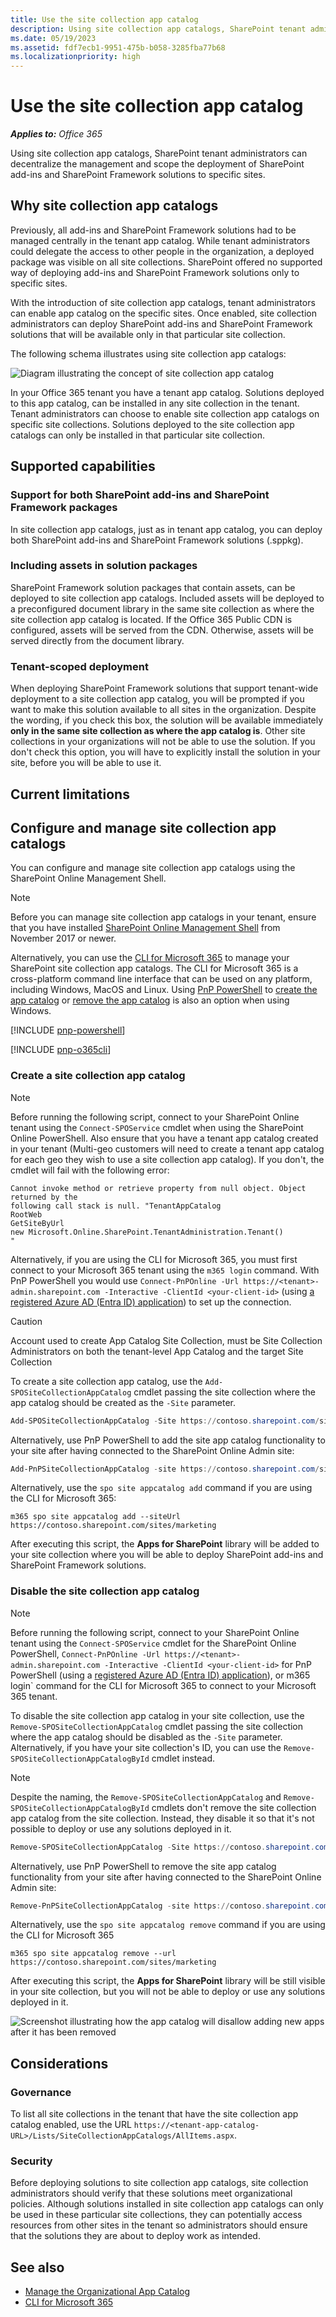```yaml
---
title: Use the site collection app catalog
description: Using site collection app catalogs, SharePoint tenant administrators can decentralize the management and scope the deployment of SharePoint add-ins and SharePoint Framework solutions to specific sites.
ms.date: 05/19/2023
ms.assetid: fdf7ecb1-9951-475b-b058-3285fba77b68
ms.localizationpriority: high
---
```


# Use the site collection app catalog

_**Applies to:** Office 365_

Using site collection app catalogs, SharePoint tenant administrators can decentralize the management and scope the deployment of SharePoint add-ins and SharePoint Framework solutions to specific sites.

## Why site collection app catalogs

Previously, all add-ins and SharePoint Framework solutions had to be managed centrally in the tenant app catalog. While tenant administrators could delegate the access to other people in the organization, a deployed package was visible on all site collections. SharePoint offered no supported way of deploying add-ins and SharePoint Framework solutions only to specific sites.

With the introduction of site collection app catalogs, tenant administrators can enable app catalog on the specific sites. Once enabled, site collection administrators can deploy SharePoint add-ins and SharePoint Framework solutions that will be available only in that particular site collection.

The following schema illustrates using site collection app catalogs:

![Diagram illustrating the concept of site collection app catalog](../images/site-collection-app-catalog-diagram.png)

In your Office 365 tenant you have a tenant app catalog. Solutions deployed to this app catalog, can be installed in any site collection in the tenant. Tenant administrators can choose to enable site collection app catalogs on specific site collections. Solutions deployed to the site collection app catalogs can only be installed in that particular site collection.

## Supported capabilities

### Support for both SharePoint add-ins and SharePoint Framework packages

In site collection app catalogs, just as in tenant app catalog, you can deploy both SharePoint add-ins and SharePoint Framework solutions (.sppkg).

### Including assets in solution packages

SharePoint Framework solution packages that contain assets, can be deployed to site collection app catalogs. Included assets will be deployed to a preconfigured document library in the same site collection as where the site collection app catalog is located. If the Office 365 Public CDN is configured, assets will be served from the CDN. Otherwise, assets will be served directly from the document library.

### Tenant-scoped deployment

When deploying SharePoint Framework solutions that support tenant-wide deployment to a site collection app catalog, you will be prompted if you want to make this solution available to all sites in the organization. Despite the wording, if you check this box, the solution will be available immediately **only in the same site collection as where the app catalog is**. Other site collections in your organizations will not be able to use the solution. If you don't check this option, you will have to explicitly install the solution in your site, before you will be able to use it.

## Current limitations

## Configure and manage site collection app catalogs

You can configure and manage site collection app catalogs using the SharePoint Online Management Shell.

> [!NOTE]
> Before you can manage site collection app catalogs in your tenant, ensure that you have installed [SharePoint Online Management Shell](https://www.microsoft.com/download/details.aspx?id=35588) from November 2017 or newer.

Alternatively, you can use the [CLI for Microsoft 365](https://sharepoint.github.io/office365-cli?utm_source=msft_docs&utm_medium=page&utm_campaign=Use+the+site+collection+app+catalog) to manage your SharePoint site collection app catalogs. The CLI for Microsoft 365 is a cross-platform command line interface that can be used on any platform, including Windows, MacOS and Linux. Using [PnP PowerShell](/powershell/sharepoint/sharepoint-pnp/sharepoint-pnp-cmdlets) to [create the app catalog](https://pnp.github.io/powershell/cmdlets/Add-PnPSiteCollectionAppCatalog.html) or [remove the app catalog](https://pnp.github.io/powershell/cmdlets/Remove-PnPSiteCollectionAppCatalog.html) is also an option when using Windows.

[!INCLUDE [pnp-powershell](../../includes/snippets/open-source/pnp-powershell.md)]

[!INCLUDE [pnp-o365cli](../../includes/snippets/open-source/pnp-o365cli.md)]

### Create a site collection app catalog

> [!NOTE]
> Before running the following script, connect to your SharePoint Online tenant using the `Connect-SPOService` cmdlet when using the SharePoint Online PowerShell. Also ensure that you have a tenant app catalog created in your tenant (Multi-geo customers will need to create a tenant app catalog for each geo they wish to use a site collection app catalog). If you don't, the cmdlet will fail with the following error:
>
> ```text
> Cannot invoke method or retrieve property from null object. Object returned by the
> following call stack is null. "TenantAppCatalog
> RootWeb
> GetSiteByUrl
> new Microsoft.Online.SharePoint.TenantAdministration.Tenant()
> "
> ```
>
> Alternatively, if you are using the CLI for Microsoft 365, you must first connect to your Microsoft 365 tenant using the `m365 login` command. With PnP PowerShell you would use `Connect-PnPOnline -Url https://<tenant>-admin.sharepoint.com -Interactive -ClientId <your-client-id>` (using [a registered Azure AD (Entra ID) application](https://pnp.github.io/powershell/articles/registerapplication.html)) to set up the connection.

> [!CAUTION]
> Account used to create App Catalog Site Collection, must be Site Collection Administrators on both the tenant-level App Catalog and the target Site Collection

To create a site collection app catalog, use the `Add-SPOSiteCollectionAppCatalog` cmdlet passing the site collection where the app catalog should be created as the `-Site` parameter.

```powershell
Add-SPOSiteCollectionAppCatalog -Site https://contoso.sharepoint.com/sites/marketing
```

Alternatively, use PnP PowerShell to add the site app catalog functionality to your site after having connected to the SharePoint Online Admin site:

```powershell
Add-PnPSiteCollectionAppCatalog -site https://contoso.sharepoint.com/sites/marketing
```

Alternatively, use the `spo site appcatalog add` command if you are using the CLI for Microsoft 365:

```console
m365 spo site appcatalog add --siteUrl https://contoso.sharepoint.com/sites/marketing
```

After executing this script, the **Apps for SharePoint** library will be added to your site collection where you will be able to deploy SharePoint add-ins and SharePoint Framework solutions.

### Disable the site collection app catalog

> [!NOTE]
> Before running the following script, connect to your SharePoint Online tenant using the `Connect-SPOService` cmdlet for the SharePoint Online PowerShell, `Connect-PnPOnline -Url https://<tenant>-admin.sharepoint.com -Interactive -ClientId <your-client-id>` for PnP PowerShell (using a [registered Azure AD (Entra ID) application](https://pnp.github.io/powershell/articles/registerapplication.html)), or m365 login` command for the CLI for Microsoft 365 to connect to your Microsoft 365 tenant.

To disable the site collection app catalog in your site collection, use the `Remove-SPOSiteCollectionAppCatalog` cmdlet passing the site collection where the app catalog should be disabled as the `-Site` parameter. Alternatively, if you have your site collection's ID, you can use the `Remove-SPOSiteCollectionAppCatalogById` cmdlet instead.

> [!NOTE]
> Despite the naming, the `Remove-SPOSiteCollectionAppCatalog` and `Remove-SPOSiteCollectionAppCatalogById` cmdlets don't remove the site collection app catalog from the site collection. Instead, they disable it so that it's not possible to deploy or use any solutions deployed in it.

```powershell
Remove-SPOSiteCollectionAppCatalog -Site https://contoso.sharepoint.com/sites/marketing
```

Alternatively, use PnP PowerShell to remove the site app catalog functionality from your site after having connected to the SharePoint Online Admin site:

```powershell
Remove-PnPSiteCollectionAppCatalog -site https://contoso.sharepoint.com/sites/marketing
```

Alternatively, use the `spo site appcatalog remove` command if you are using the CLI for Microsoft 365

```console
m365 spo site appcatalog remove --url https://contoso.sharepoint.com/sites/marketing
```

After executing this script, the **Apps for SharePoint** library will be still visible in your site collection, but you will not be able to deploy or use any solutions deployed in it.

![Screenshot illustrating how the app catalog will disallow adding new apps after it has been removed](../images/site-collection-app-catalog-disabled.png)

## Considerations

### Governance

To list all site collections in the tenant that have the site collection app catalog enabled, use the URL `https://<tenant-app-catalog-URL>/Lists/SiteCollectionAppCatalogs/AllItems.aspx`.

### Security

Before deploying solutions to site collection app catalogs, site collection administrators should verify that these solutions meet organizational policies. Although solutions installed in site collection app catalogs can only be used in these particular site collections, they can potentially access resources from other sites in the tenant so administrators should ensure that the solutions they are about to deploy work as intended.

## See also

- [Manage the Organizational App Catalog](/sharepoint/use-app-catalog)
- [CLI for Microsoft 365](https://sharepoint.github.io/office365-cli?utm_source=msft_docs&utm_medium=page&utm_campaign=Use+the+site+collection+app+catalog)
